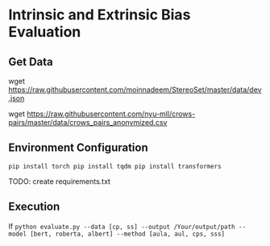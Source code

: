 # Intrinsic and Extrinsic Bias Evaluation

## Get Data
wget https://raw.githubusercontent.com/moinnadeem/StereoSet/master/data/dev.json

wget https://raw.githubusercontent.com/nyu-mll/crows-pairs/master/data/crows_pairs_anonymized.csv

## Environment Configuration
`pip install torch
pip install tqdm
pip install transformers`

TODO: create requirements.txt

## Execution

If 
`python evaluate.py --data [cp, ss] --output /Your/output/path --model [bert, roberta, albert] --method [aula, aul, cps, sss]`